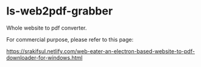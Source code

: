 # ls-web2pdf-grabber
Whole website to pdf converter.

For commercial purpose, please refer to this page:

https://srakifsul.netlify.com/web-eater-an-electron-based-website-to-pdf-downloader-for-windows.html
